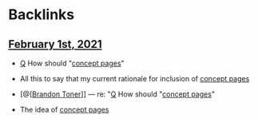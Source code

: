 
# Backlinks
## [February 1st, 2021](<February 1st, 2021.md>)
- [Q](<Q.md>) How should "[concept pages](<concept pages.md>)"

- All this to say that my current rationale for inclusion of [concept pages](<concept pages.md>)

- [@[[Brandon Toner](<@[[Brandon Toner.md>)]] — re: "[Q](<Q.md>) How should "[concept pages](<concept pages.md>)"

- The idea of [concept pages](<concept pages.md>)


